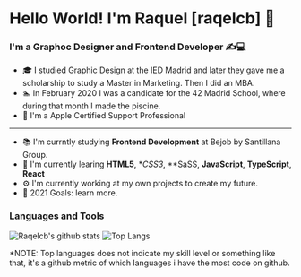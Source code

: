 # Hello World! I'm Raquel [raqelcb] 👋

### I'm a Graphoc Designer and Frontend Developer ✍️💻

- 🎓 I studied Graphic Design at the IED Madrid and later they gave me a scholarship to study a Master in Marketing. Then I did an MBA.
- 🏊‍ In February 2020 I was a candidate for the 42 Madrid School, where during that month I made the piscine.
-  I'm a Apple Certified Support Professional
---
- 📚 I'm currntly studying **Frontend Development** at Bejob by Santillana Group.
- 🌱 I'm currently learing **HTML5**, **CSS3*, **SaSS, **JavaScript**, **TypeScript**, **React**
- ⚙️ I'm currently working at my own projects to create my future.
- 🚀 2021 Goals: learn more.

### Languages and Tools

![Raqelcb's github stats](https://github-readme-stats.vercel.app/api?username=raqelcb&show_icons=true&count_private=true)
![Top Langs](https://github-readme-stats.vercel.app/api/top-langs/?username=raqelcb&layout=compact)


*NOTE: Top languages does not indicate my skill level or something like that, it's a github metric of which languages i have the most code on github.
